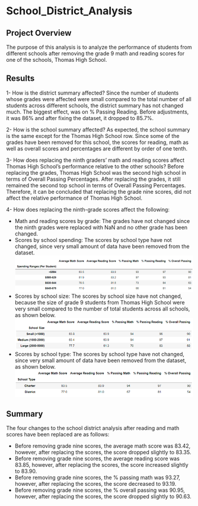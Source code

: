 # School_District_Analysis
## Project Overview
The purpose of this analysis is to analyze the performance of students from different schools after removing the grade 9 math and reading scores for one of the schools, Thomas High School.

## Results
1- How is the district summary affected?
Since the number of students whose grades were affected were small compared to the total number of all students across different schools, the district summary has not changed much. The biggest effect, was on % Passing Reading. Before adjustments, it was 86% and after fixing the dataset, it dropped to 85.7%.

2- How is the school summary affected?
As expected, the school summary is the same except for the Thomas High School row. Since some of the grades have been removed for this school, the scores for reading, math as well as overall scores and percentages are different by order of one tenth.

3- How does replacing the ninth graders’ math and reading scores affect Thomas High School’s performance relative to the other schools?
Before replacing the grades, Thomas High School was the second high school in terms of Overall Passing Percentages. After replacing the grades, it still remained the second top school in terms of Overall Passing Percentages. Therefore, it can be concluded that replacing the grade nine scores, did not affect the relative performance of Thomas High School.

4- How does replacing the ninth-grade scores affect the following:

- Math and reading scores by grade:
The grades have not changed since the ninth grades were replaced with NaN and no other grade has been changed.
- Scores by school spending:
The scores by school type have not changed, since very small amount of data have been removed from the dataset. 
![img0](https://github.com/kshoughi/School_District_Analysis/blob/main/school_spending.png)
- Scores by school size:
The scores by school size have not changed, because the size of grade 9 students from Thomas High School were very small compared to the number of total students across all schools, as shown below.
![img1](https://github.com/kshoughi/School_District_Analysis/blob/main/school_size.png)
- Scores by school type:
The scores by school type have not changed, since very small amount of data have been removed from the dataset, as shown below. 
![img2](https://github.com/kshoughi/School_District_Analysis/blob/main/school_type.png)
## Summary
The four changes to the school district analysis after reading and math scores have been replaced are as follows:

- Before removing grade nine scores, the average math score was 83.42, however, after replacing the scores, the score dropped slightly to 83.35.
- Before removing grade nine scores, the average reading score was 83.85, however, after replacing the scores, the score increased slightly to 83.90.
- Before removing grade nine scores, the % passing math was 93.27, however, after replacing the scores, the score decreased to 93.19.
- Before removing grade nine scores, the % overall passing was 90.95, however, after replacing the scores, the score dropped slightly to 90.63.

